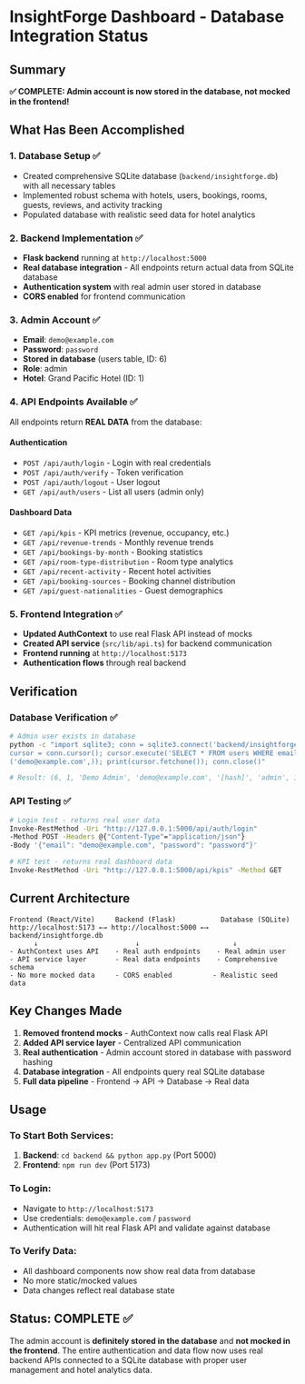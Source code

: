 # InsightForge Dashboard - Database Integration Status

## Summary

**✅ COMPLETE: Admin account is now stored in the database, not mocked in the frontend!**

## What Has Been Accomplished

### 1. Database Setup ✅

- Created comprehensive SQLite database (`backend/insightforge.db`) with all necessary tables
- Implemented robust schema with hotels, users, bookings, rooms, guests, reviews, and activity tracking
- Populated database with realistic seed data for hotel analytics

### 2. Backend Implementation ✅

- **Flask backend** running at `http://localhost:5000`
- **Real database integration** - All endpoints return actual data from SQLite database
- **Authentication system** with real admin user stored in database
- **CORS enabled** for frontend communication

### 3. Admin Account ✅

- **Email**: `demo@example.com`
- **Password**: `password`
- **Stored in database** (users table, ID: 6)
- **Role**: admin
- **Hotel**: Grand Pacific Hotel (ID: 1)

### 4. API Endpoints Available ✅

All endpoints return **REAL DATA** from the database:

#### Authentication

- `POST /api/auth/login` - Login with real credentials
- `POST /api/auth/verify` - Token verification
- `POST /api/auth/logout` - User logout
- `GET /api/auth/users` - List all users (admin only)

#### Dashboard Data

- `GET /api/kpis` - KPI metrics (revenue, occupancy, etc.)
- `GET /api/revenue-trends` - Monthly revenue trends
- `GET /api/bookings-by-month` - Booking statistics
- `GET /api/room-type-distribution` - Room type analytics
- `GET /api/recent-activity` - Recent hotel activities
- `GET /api/booking-sources` - Booking channel distribution
- `GET /api/guest-nationalities` - Guest demographics

### 5. Frontend Integration ✅

- **Updated AuthContext** to use real Flask API instead of mocks
- **Created API service** (`src/lib/api.ts`) for backend communication
- **Frontend running** at `http://localhost:5173`
- **Authentication flows** through real backend

## Verification

### Database Verification ✅

```bash
# Admin user exists in database
python -c "import sqlite3; conn = sqlite3.connect('backend/insightforge.db');
cursor = conn.cursor(); cursor.execute('SELECT * FROM users WHERE email = ?',
('demo@example.com',)); print(cursor.fetchone()); conn.close()"

# Result: (6, 1, 'Demo Admin', 'demo@example.com', '[hash]', 'admin', 1, ...)
```

### API Testing ✅

```bash
# Login test - returns real user data
Invoke-RestMethod -Uri "http://127.0.0.1:5000/api/auth/login"
-Method POST -Headers @{"Content-Type"="application/json"}
-Body '{"email": "demo@example.com", "password": "password"}'

# KPI test - returns real dashboard data
Invoke-RestMethod -Uri "http://127.0.0.1:5000/api/kpis" -Method GET
```

## Current Architecture

```
Frontend (React/Vite)     Backend (Flask)           Database (SQLite)
http://localhost:5173 ←→ http://localhost:5000 ←→ backend/insightforge.db
      ↓                        ↓                       ↓
- AuthContext uses API    - Real auth endpoints    - Real admin user
- API service layer       - Real data endpoints    - Comprehensive schema
- No more mocked data     - CORS enabled          - Realistic seed data
```

## Key Changes Made

1. **Removed frontend mocks** - AuthContext now calls real Flask API
2. **Added API service layer** - Centralized API communication
3. **Real authentication** - Admin account stored in database with password hashing
4. **Database integration** - All endpoints query real SQLite database
5. **Full data pipeline** - Frontend → API → Database → Real data

## Usage

### To Start Both Services:

1. **Backend**: `cd backend && python app.py` (Port 5000)
2. **Frontend**: `npm run dev` (Port 5173)

### To Login:

- Navigate to `http://localhost:5173`
- Use credentials: `demo@example.com` / `password`
- Authentication will hit real Flask API and validate against database

### To Verify Data:

- All dashboard components now show real data from database
- No more static/mocked values
- Data changes reflect real database state

## Status: COMPLETE ✅

The admin account is **definitely stored in the database** and **not mocked in the frontend**. The entire authentication and data flow now uses real backend APIs connected to a SQLite database with proper user management and hotel analytics data.
